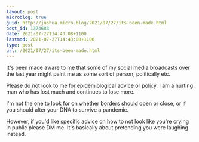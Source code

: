 ```yaml
---
layout: post
microblog: true
guid: http://joshua.micro.blog/2021/07/27/its-been-made.html
post_id: 1374683
date: 2021-07-27T14:43:08+1100
lastmod: 2021-07-27T14:43:08+1100
type: post
url: /2021/07/27/its-been-made.html
---
```

It's been made aware to me that some of my social media broadcasts over the last year might paint me as some sort of person, politically etc.

Please do not look to me for epidemiological advice or policy. I am a hurting man who has lost much and continues to lose more. 

I'm not the one to look for on whether borders should open or close, or if you should alter your DNA to survive a pandemic.

However, if you'd like specific advice on how to not look like you're crying in public please DM me. It's basically about pretending you were laughing instead.
